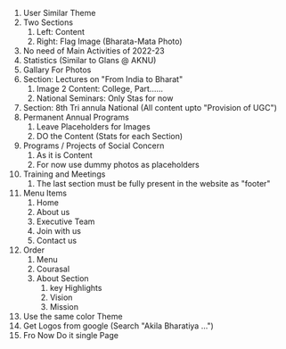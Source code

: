 1. User Similar Theme
2. Two Sections
   1. Left: Content
   2. Right: Flag Image (Bharata-Mata Photo)
3. No need of Main Activities of 2022-23
4. Statistics (Similar to Glans @ AKNU)
5. Gallary For Photos
6. Section: Lectures on "From India to Bharat"
   1. Image 2 Content: College, Part......
   2. National Seminars: Only Stas for now
7. Section: 8th Tri annula National (All content upto "Provision of UGC")
8. Permanent Annual Programs
   1. Leave Placeholders for Images
   2. DO the Content (Stats for each Section)
9. Programs / Projects of Social Concern
   1.  As it is Content 
   2.  For now use dummy photos as placeholders
10. Training and Meetings
    1.  The last section must be fully present in the website as "footer"
11. Menu Items
    1.  Home
    2.  About us
    3.  Executive Team
    4.  Join with us
    5.  Contact us
12. Order
    1.  Menu
    2.  Courasal
    3.  About Section
        1.  key Highlights
        2.  Vision
        3.  Mission
13. Use the same color Theme
14. Get Logos from google (Search "Akila Bharatiya ...")
15. Fro Now Do it single Page